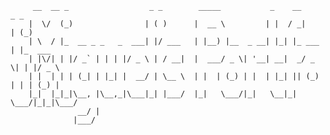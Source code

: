 
         __  __ _                  _ _        _____           _    __      _ _       
        |  \/  (_)                | ( )      |  __ \         | |  / _|    | (_)      
        | \  / |_  __ _ _   _  ___| |/ ___   | |__) |__  _ __| |_| |_ ___ | |_  ___  
        | |\/| | |/ _` | | | |/ _ \ | / __|  |  ___/ _ \| '__| __|  _/ _ \| | |/ _ \ 
        | |  | | | (_| | |_| |  __/ | \__ \  | |  | (_) | |  | |_| || (_) | | | (_) |
        |_|  |_|_|\__, |\__,_|\___|_| |___/  |_|   \___/|_|   \__|_| \___/|_|_|\___/ 
                   __/ |                                                             
                  |___/                                                              
 
